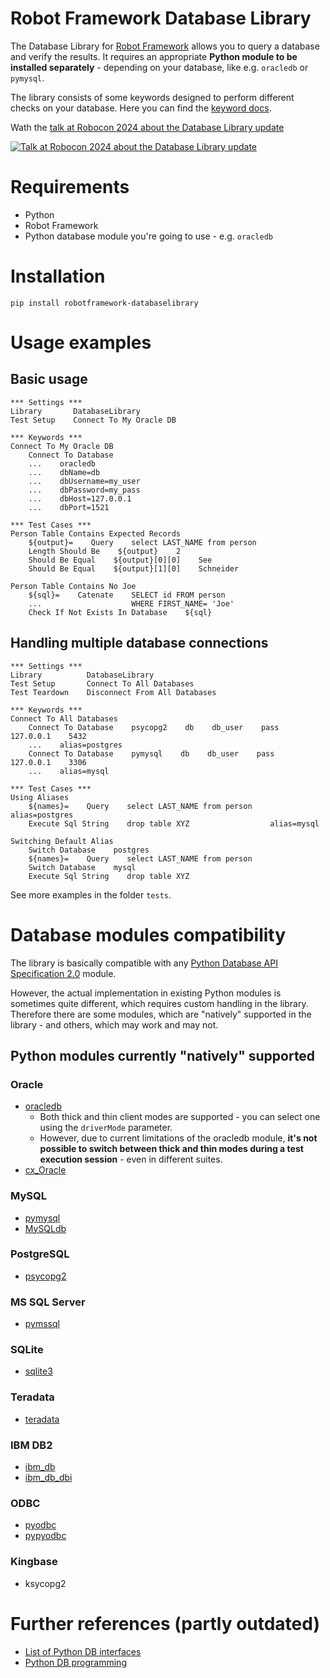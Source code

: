 # Robot Framework Database Library

The Database Library for [Robot Framework](https://robotframework.org) allows you to query a database and verify the results.
It requires an appropriate **Python module to be installed separately** - depending on your database, like e.g. `oracledb` or `pymysql`. 

The library consists of some keywords designed to perform different checks on your database.
Here you can find the [keyword docs](http://marketsquare.github.io/Robotframework-Database-Library/).

Wath the [talk at Robocon 2024 about the Database Library update](https://youtu.be/A96NTUps8sU)

[![Talk at Robocon 2024 about the Database Library update](http://img.youtube.com/vi/A96NTUps8sU/0.jpg)](https://youtu.be/A96NTUps8sU)

# Requirements
- Python
- Robot Framework
- Python database module you're going to use - e.g. `oracledb`
# Installation
```
pip install robotframework-databaselibrary
```
# Usage examples
## Basic usage
```RobotFramework
*** Settings ***
Library       DatabaseLibrary
Test Setup    Connect To My Oracle DB

*** Keywords ***
Connect To My Oracle DB
    Connect To Database
    ...    oracledb
    ...    dbName=db
    ...    dbUsername=my_user
    ...    dbPassword=my_pass
    ...    dbHost=127.0.0.1
    ...    dbPort=1521

*** Test Cases ***
Person Table Contains Expected Records
    ${output}=    Query    select LAST_NAME from person
    Length Should Be    ${output}    2
    Should Be Equal    ${output}[0][0]    See
    Should Be Equal    ${output}[1][0]    Schneider

Person Table Contains No Joe
    ${sql}=    Catenate    SELECT id FROM person
    ...                    WHERE FIRST_NAME= 'Joe'    
    Check If Not Exists In Database    ${sql}
```
## Handling multiple database connections
```RobotFramework
*** Settings ***
Library          DatabaseLibrary
Test Setup       Connect To All Databases
Test Teardown    Disconnect From All Databases

*** Keywords ***
Connect To All Databases
    Connect To Database    psycopg2    db    db_user    pass    127.0.0.1    5432
    ...    alias=postgres
    Connect To Database    pymysql    db    db_user    pass    127.0.0.1    3306
    ...    alias=mysql

*** Test Cases ***
Using Aliases
    ${names}=    Query    select LAST_NAME from person    alias=postgres
    Execute Sql String    drop table XYZ                  alias=mysql

Switching Default Alias
    Switch Database    postgres
    ${names}=    Query    select LAST_NAME from person
    Switch Database    mysql
    Execute Sql String    drop table XYZ
```

See more examples in the folder `tests`.
# Database modules compatibility
The library is basically compatible with any [Python Database API Specification 2.0](https://peps.python.org/pep-0249/) module.

However, the actual implementation in existing Python modules is sometimes quite different, which requires custom handling in the library.
Therefore there are some modules, which are "natively" supported in the library - and others, which may work and may not.

## Python modules currently "natively" supported
### Oracle
- [oracledb](https://oracle.github.io/python-oracledb/)
    - Both thick and thin client modes are supported - you can select one using the `driverMode` parameter.
    - However, due to current limitations of the oracledb module, **it's not possible to switch between thick and thin modes during a test execution session** - even in different suites.
- [cx_Oracle](https://oracle.github.io/python-cx_Oracle/)
### MySQL
- [pymysql](https://github.com/PyMySQL/PyMySQL)
- [MySQLdb](https://mysqlclient.readthedocs.io/index.html)
### PostgreSQL
- [psycopg2](https://www.psycopg.org/docs/)
### MS SQL Server
- [pymssql](https://github.com/pymssql/pymssql)
### SQLite
- [sqlite3](https://docs.python.org/3/library/sqlite3.html)
### Teradata
- [teradata](https://github.com/teradata/PyTd)
### IBM DB2
- [ibm_db](https://github.com/ibmdb/python-ibmdb)
- [ibm_db_dbi](https://github.com/ibmdb/python-ibmdb)
### ODBC
- [pyodbc](https://github.com/mkleehammer/pyodbc)
- [pypyodbc](https://github.com/pypyodbc/pypyodbc)
### Kingbase
- ksycopg2

# Further references (partly outdated)
- [List of Python DB interfaces](https://wiki.python.org/moin/DatabaseInterfaces)
- [Python DB programming](https://wiki.python.org/moin/DatabaseProgramming)
